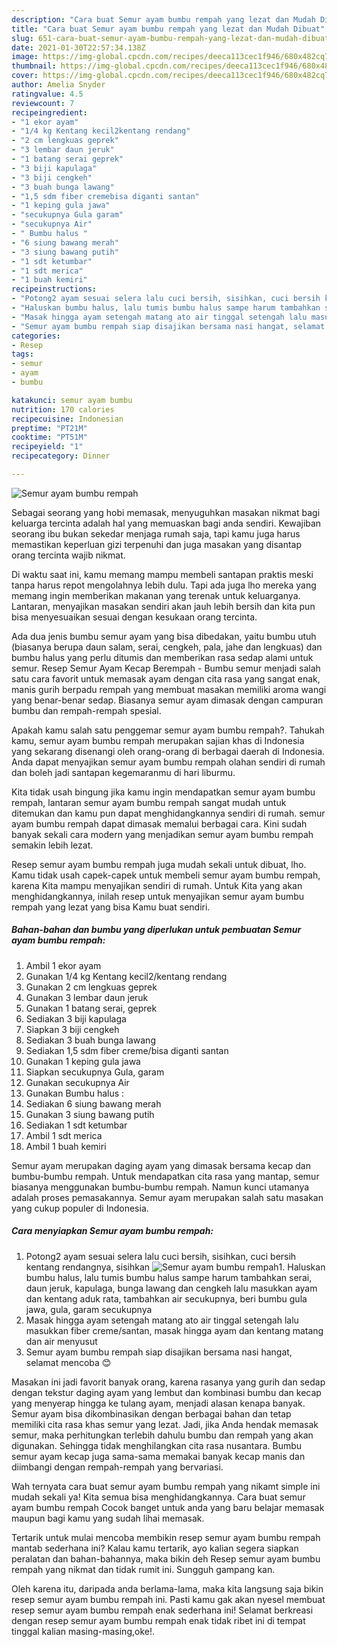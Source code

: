 ```yaml
---
description: "Cara buat Semur ayam bumbu rempah yang lezat dan Mudah Dibuat"
title: "Cara buat Semur ayam bumbu rempah yang lezat dan Mudah Dibuat"
slug: 651-cara-buat-semur-ayam-bumbu-rempah-yang-lezat-dan-mudah-dibuat
date: 2021-01-30T22:57:34.138Z
image: https://img-global.cpcdn.com/recipes/deeca113cec1f946/680x482cq70/semur-ayam-bumbu-rempah-foto-resep-utama.jpg
thumbnail: https://img-global.cpcdn.com/recipes/deeca113cec1f946/680x482cq70/semur-ayam-bumbu-rempah-foto-resep-utama.jpg
cover: https://img-global.cpcdn.com/recipes/deeca113cec1f946/680x482cq70/semur-ayam-bumbu-rempah-foto-resep-utama.jpg
author: Amelia Snyder
ratingvalue: 4.5
reviewcount: 7
recipeingredient:
- "1 ekor ayam"
- "1/4 kg Kentang kecil2kentang rendang"
- "2 cm lengkuas geprek"
- "3 lembar daun jeruk"
- "1 batang serai geprek"
- "3 biji kapulaga"
- "3 biji cengkeh"
- "3 buah bunga lawang"
- "1,5 sdm fiber cremebisa diganti santan"
- "1 keping gula jawa"
- "secukupnya Gula garam"
- "secukupnya Air"
- " Bumbu halus "
- "6 siung bawang merah"
- "3 siung bawang putih"
- "1 sdt ketumbar"
- "1 sdt merica"
- "1 buah kemiri"
recipeinstructions:
- "Potong2 ayam sesuai selera lalu cuci bersih, sisihkan, cuci bersih kentang rendangnya, sisihkan"
- "Haluskan bumbu halus, lalu tumis bumbu halus sampe harum tambahkan serai, daun jeruk, kapulaga, bunga lawang dan cengkeh lalu masukkan ayam dan kentang aduk rata, tambahkan air secukupnya, beri bumbu gula jawa, gula, garam secukupnya"
- "Masak hingga ayam setengah matang ato air tinggal setengah lalu masukkan fiber creme/santan, masak hingga ayam dan kentang matang dan air menyusut"
- "Semur ayam bumbu rempah siap disajikan bersama nasi hangat, selamat mencoba 😊"
categories:
- Resep
tags:
- semur
- ayam
- bumbu

katakunci: semur ayam bumbu 
nutrition: 170 calories
recipecuisine: Indonesian
preptime: "PT21M"
cooktime: "PT51M"
recipeyield: "1"
recipecategory: Dinner

---
```



![Semur ayam bumbu rempah](https://img-global.cpcdn.com/recipes/deeca113cec1f946/680x482cq70/semur-ayam-bumbu-rempah-foto-resep-utama.jpg)

Sebagai seorang yang hobi memasak, menyuguhkan masakan nikmat bagi keluarga tercinta adalah hal yang memuaskan bagi anda sendiri. Kewajiban seorang ibu bukan sekedar menjaga rumah saja, tapi kamu juga harus memastikan keperluan gizi terpenuhi dan juga masakan yang disantap orang tercinta wajib nikmat.

Di waktu  saat ini, kamu memang mampu membeli santapan praktis meski tanpa harus repot mengolahnya lebih dulu. Tapi ada juga lho mereka yang memang ingin memberikan makanan yang terenak untuk keluarganya. Lantaran, menyajikan masakan sendiri akan jauh lebih bersih dan kita pun bisa menyesuaikan sesuai dengan kesukaan orang tercinta. 

Ada dua jenis bumbu semur ayam yang bisa dibedakan, yaitu bumbu utuh (biasanya berupa daun salam, serai, cengkeh, pala, jahe dan lengkuas) dan bumbu halus yang perlu ditumis dan memberikan rasa sedap alami untuk semur. Resep Semur Ayam Kecap Berempah - Bumbu semur menjadi salah satu cara favorit untuk memasak ayam dengan cita rasa yang sangat enak, manis gurih berpadu rempah yang membuat masakan memiliki aroma wangi yang benar-benar sedap. Biasanya semur ayam dimasak dengan campuran bumbu dan rempah-rempah spesial.

Apakah kamu salah satu penggemar semur ayam bumbu rempah?. Tahukah kamu, semur ayam bumbu rempah merupakan sajian khas di Indonesia yang sekarang disenangi oleh orang-orang di berbagai daerah di Indonesia. Anda dapat menyajikan semur ayam bumbu rempah olahan sendiri di rumah dan boleh jadi santapan kegemaranmu di hari liburmu.

Kita tidak usah bingung jika kamu ingin mendapatkan semur ayam bumbu rempah, lantaran semur ayam bumbu rempah sangat mudah untuk ditemukan dan kamu pun dapat menghidangkannya sendiri di rumah. semur ayam bumbu rempah dapat dimasak memalui berbagai cara. Kini sudah banyak sekali cara modern yang menjadikan semur ayam bumbu rempah semakin lebih lezat.

Resep semur ayam bumbu rempah juga mudah sekali untuk dibuat, lho. Kamu tidak usah capek-capek untuk membeli semur ayam bumbu rempah, karena Kita mampu menyajikan sendiri di rumah. Untuk Kita yang akan menghidangkannya, inilah resep untuk menyajikan semur ayam bumbu rempah yang lezat yang bisa Kamu buat sendiri.

<!--inarticleads1-->

##### Bahan-bahan dan bumbu yang diperlukan untuk pembuatan Semur ayam bumbu rempah:

1. Ambil 1 ekor ayam
1. Gunakan 1/4 kg Kentang kecil2/kentang rendang
1. Gunakan 2 cm lengkuas geprek
1. Gunakan 3 lembar daun jeruk
1. Gunakan 1 batang serai, geprek
1. Sediakan 3 biji kapulaga
1. Siapkan 3 biji cengkeh
1. Sediakan 3 buah bunga lawang
1. Sediakan 1,5 sdm fiber creme/bisa diganti santan
1. Gunakan 1 keping gula jawa
1. Siapkan secukupnya Gula, garam
1. Gunakan secukupnya Air
1. Gunakan  Bumbu halus :
1. Sediakan 6 siung bawang merah
1. Gunakan 3 siung bawang putih
1. Sediakan 1 sdt ketumbar
1. Ambil 1 sdt merica
1. Ambil 1 buah kemiri


Semur ayam merupakan daging ayam yang dimasak bersama kecap dan bumbu-bumbu rempah. Untuk mendapatkan cita rasa yang mantap, semur biasanya menggunakan bumbu-bumbu rempah. Namun kunci utamanya adalah proses pemasakannya. Semur ayam merupakan salah satu masakan yang cukup populer di Indonesia. 

<!--inarticleads2-->

##### Cara menyiapkan Semur ayam bumbu rempah:

1. Potong2 ayam sesuai selera lalu cuci bersih, sisihkan, cuci bersih kentang rendangnya, sisihkan
<img src="https://img-global.cpcdn.com/steps/5e4c2fd56297e37b/160x128cq70/semur-ayam-bumbu-rempah-langkah-memasak-1-foto.jpg" alt="Semur ayam bumbu rempah">1. Haluskan bumbu halus, lalu tumis bumbu halus sampe harum tambahkan serai, daun jeruk, kapulaga, bunga lawang dan cengkeh lalu masukkan ayam dan kentang aduk rata, tambahkan air secukupnya, beri bumbu gula jawa, gula, garam secukupnya
1. Masak hingga ayam setengah matang ato air tinggal setengah lalu masukkan fiber creme/santan, masak hingga ayam dan kentang matang dan air menyusut
1. Semur ayam bumbu rempah siap disajikan bersama nasi hangat, selamat mencoba 😊


Masakan ini jadi favorit banyak orang, karena rasanya yang gurih dan sedap dengan tekstur daging ayam yang lembut dan kombinasi bumbu dan kecap yang menyerap hingga ke tulang ayam, menjadi alasan kenapa banyak. Semur ayam bisa dikombinasikan dengan berbagai bahan dan tetap memiliki cita rasa khas semur yang lezat. Jadi, jika Anda hendak memasak semur, maka perhitungkan terlebih dahulu bumbu dan rempah yang akan digunakan. Sehingga tidak menghilangkan cita rasa nusantara. Bumbu semur ayam kecap juga sama-sama memakai banyak kecap manis dan diimbangi dengan rempah-rempah yang bervariasi. 

Wah ternyata cara buat semur ayam bumbu rempah yang nikamt simple ini mudah sekali ya! Kita semua bisa menghidangkannya. Cara buat semur ayam bumbu rempah Cocok banget untuk anda yang baru belajar memasak maupun bagi kamu yang sudah lihai memasak.

Tertarik untuk mulai mencoba membikin resep semur ayam bumbu rempah mantab sederhana ini? Kalau kamu tertarik, ayo kalian segera siapkan peralatan dan bahan-bahannya, maka bikin deh Resep semur ayam bumbu rempah yang nikmat dan tidak rumit ini. Sungguh gampang kan. 

Oleh karena itu, daripada anda berlama-lama, maka kita langsung saja bikin resep semur ayam bumbu rempah ini. Pasti kamu gak akan nyesel membuat resep semur ayam bumbu rempah enak sederhana ini! Selamat berkreasi dengan resep semur ayam bumbu rempah enak tidak ribet ini di tempat tinggal kalian masing-masing,oke!.

